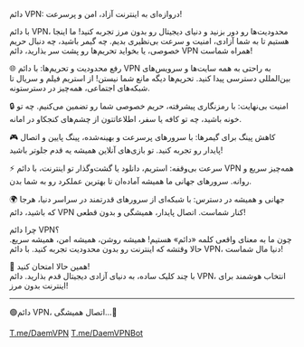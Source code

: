 دائم VPN: دروازه‌ای به اینترنت آزاد، امن و پرسرعت!

با دائم VPN، محدودیت‌ها رو دور بزنید و دنیای دیجیتال رو بدون مرز تجربه کنید! ما اینجا هستیم تا به شما آزادی، امنیت و سرعت بی‌نظیری بدیم. چه گیمر باشید، چه دنبال حریم خصوصی، یا بخواید تحریم‌ها رو پشت سر بذارید، دائم VPN همراه شماست!

🌐 رفع محدودیت و تحریم‌ها: با دائم VPN به راحتی به همه سایت‌ها و سرویس‌های بین‌المللی دسترسی پیدا کنید. تحریم‌ها دیگه مانع شما نیستن! از استریم فیلم و سریال تا شبکه‌های اجتماعی، همه‌چیز در دسترستونه.

🔒 امنیت بی‌نهایت: با رمزنگاری پیشرفته، حریم خصوصی شما رو تضمین می‌کنیم. چه تو خونه باشید، چه تو کافه یا سفر، اطلاعاتتون از چشم‌های کنجکاو در امانه.

🎮 کاهش پینگ برای گیمرها: با سرورهای پرسرعت و بهینه‌شده، پینگ پایین و اتصال پایدار رو تجربه کنید. تو بازی‌های آنلاین همیشه یه قدم جلوتر باشید!

⚡ سرعت بی‌وقفه: استریم، دانلود یا گشت‌وگذار تو اینترنت، با دائم VPN همه‌چیز سریع و روانه. سرورهای جهانی ما همیشه آماده‌ان تا بهترین عملکرد رو به شما بدن.

🌍 جهانی و همیشه در دسترس: با شبکه‌ای از سرورهای قدرتمند در سراسر دنیا، هرجا که باشید، دائم VPN کنار شماست. اتصال پایدار، همیشگی و بدون قطعی!

چرا دائم VPN؟  
چون ما به معنای واقعی کلمه «دائم» هستیم! همیشه روشن، همیشه امن، همیشه سریع. حالا وقتشه که اینترنت رو بدون محدودیت تجربه کنید. با دائم VPN، دنیا مال شماست!

🚀 همین حالا امتحان کنید!  
با چند کلیک ساده، به دنیای آزادی دیجیتال قدم بذارید. دائم VPN، انتخاب هوشمند برای اینترنت بدون مرز!

___

🟢دائم VPN، اتصال همیشگی...🚀

[T.me/DaemVPN](https://T.me/DaemVPN)
[T.me/DaemVPNBot](https://T.me/DaemVPNBot)
